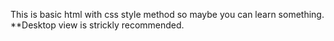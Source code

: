 This is basic html with css style method so maybe you can learn something.
**Desktop view is strickly recommended.

